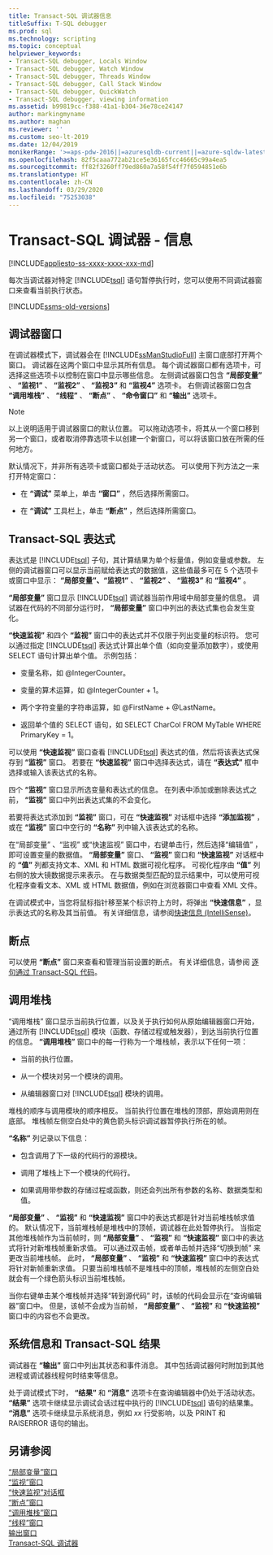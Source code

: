 ```yaml
---
title: Transact-SQL 调试器信息
titleSuffix: T-SQL debugger
ms.prod: sql
ms.technology: scripting
ms.topic: conceptual
helpviewer_keywords:
- Transact-SQL debugger, Locals Window
- Transact-SQL debugger, Watch Window
- Transact-SQL debugger, Threads Window
- Transact-SQL debugger, Call Stack Window
- Transact-SQL debugger, QuickWatch
- Transact-SQL debugger, viewing information
ms.assetid: b99819cc-f388-41a1-b304-36e78ce24147
author: markingmyname
ms.author: maghan
ms.reviewer: ''
ms.custom: seo-lt-2019
ms.date: 12/04/2019
monikerRange: '>=aps-pdw-2016||=azuresqldb-current||=azure-sqldw-latest||>=sql-server-2016||=sqlallproducts-allversions||>=sql-server-linux-2017||=azuresqldb-mi-current'
ms.openlocfilehash: 82f5caaa772ab21ce5e36165fcc46665c99a4ea5
ms.sourcegitcommit: ff82f3260ff79ed860a7a58f54ff7f0594851e6b
ms.translationtype: HT
ms.contentlocale: zh-CN
ms.lasthandoff: 03/29/2020
ms.locfileid: "75253038"
---
```

# <a name="transact-sql-debugger---information"></a>Transact-SQL 调试器 - 信息

[!INCLUDE[appliesto-ss-xxxx-xxxx-xxx-md](../../includes/appliesto-ss-xxxx-xxxx-xxx-md.md)]

每次当调试器对特定 [!INCLUDE[tsql](../../includes/tsql-md.md)] 语句暂停执行时，您可以使用不同调试器窗口来查看当前执行状态。 

[!INCLUDE[ssms-old-versions](../../includes/ssms-old-versions.md)]

## <a name="debugger-windows"></a>调试器窗口  

在调试器模式下，调试器会在 [!INCLUDE[ssManStudioFull](../../includes/ssmanstudiofull-md.md)] 主窗口底部打开两个窗口。 调试器在这两个窗口中显示其所有信息。 每个调试器窗口都有选项卡，可选择这些选项卡以控制在窗口中显示哪些信息。 左侧调试器窗口包含 **“局部变量”** 、 **“监视1”** 、 **“监视2”** 、 **“监视3”** 和 **“监视4”** 选项卡。 右侧调试器窗口包含 **“调用堆栈”** 、 **“线程”** 、 **“断点”** 、 **“命令窗口”** 和 **“输出”** 选项卡。  
  
> [!NOTE]  
>  以上说明适用于调试器窗口的默认位置。 可以拖动选项卡，将其从一个窗口移到另一个窗口，或者取消停靠选项卡以创建一个新窗口，可以将该窗口放在所需的任何地方。  
  
 默认情况下，并非所有选项卡或窗口都处于活动状态。 可以使用下列方法之一来打开特定窗口：  
  
-   在 **“调试”** 菜单上，单击 **“窗口”** ，然后选择所需窗口。  
  
-   在 **“调试”** 工具栏上，单击 **“断点”** ，然后选择所需窗口。  
  
## <a name="transact-sql-expressions"></a>Transact-SQL 表达式  
 表达式是 [!INCLUDE[tsql](../../includes/tsql-md.md)] 子句，其计算结果为单个标量值，例如变量或参数。 左侧的调试器窗口可以显示当前赋给表达式的数据值，这些值最多可在 5 个选项卡或窗口中显示： **“局部变量”、“监视1”** 、 **“监视2”** 、 **“监视3”** 和 **“监视4”** 。  
  
 **“局部变量”** 窗口显示 [!INCLUDE[tsql](../../includes/tsql-md.md)] 调试器当前作用域中局部变量的信息。 调试器在代码的不同部分运行时， **“局部变量”** 窗口中列出的表达式集也会发生变化。  
  
 **“快速监视”** 和四个 **“监视”** 窗口中的表达式并不仅限于列出变量的标识符。 您可以通过指定 [!INCLUDE[tsql](../../includes/tsql-md.md)] 表达式计算出单个值（如向变量添加数字），或使用 SELECT 语句计算出单个值。 示例包括：  
  
-   变量名称，如 @IntegerCounter。  
  
-   变量的算术运算，如 @IntegerCounter + 1。  
  
-   两个字符变量的字符串运算，如 @FirstName + @LastName。  
  
-   返回单个值的 SELECT 语句，如 SELECT CharCol FROM MyTable WHERE PrimaryKey = 1。  
  
 可以使用 **“快速监视”** 窗口查看 [!INCLUDE[tsql](../../includes/tsql-md.md)] 表达式的值，然后将该表达式保存到 **“监视”** 窗口。 若要在 **“快速监视”** 窗口中选择表达式，请在 **“表达式”** 框中选择或输入该表达式的名称。  
  
 四个 **“监视”** 窗口显示所选变量和表达式的信息。 在列表中添加或删除表达式之前， **“监视”** 窗口中列出表达式集的不会变化。  
  
 若要将表达式添加到 **“监视”** 窗口，可在 **“快速监视”** 对话框中选择 **“添加监视”** ，或在 **“监视”** 窗口中空行的 **“名称”** 列中输入该表达式的名称。  
  
 在“局部变量”  、“监视”  或“快速监视”  窗口中，右键单击行，然后选择“编辑值”  ，即可设置变量的数据值。 **“局部变量”** 窗口、 **“监视”** 窗口和 **“快速监视”** 对话框中的 **“值”** 列都支持文本、XML 和 HTML 数据可视化程序。 可视化程序由 **“值”** 列右侧的放大镜数据提示来表示。 在与数据类型匹配的显示结果中，可以使用可视化程序查看文本、XML 或 HTML 数据值，例如在浏览器窗口中查看 XML 文件。  
  
 在调试模式中，当您将鼠标指针移至某个标识符上方时，将弹出 **“快速信息”** ，显示表达式的名称及其当前值。 有关详细信息，请参阅[快速信息 (IntelliSense)](../../relational-databases/scripting/quick-info-intellisense.md)。  
  
## <a name="breakpoints"></a>断点  
 可以使用 **“断点”** 窗口来查看和管理当前设置的断点。 有关详细信息，请参阅 [逐句通过 Transact-SQL 代码](../../relational-databases/scripting/step-through-transact-sql-code.md)。  
  
## <a name="call-stacks"></a>调用堆栈  
 “调用堆栈”  窗口显示当前执行位置，以及关于执行如何从原始编辑器窗口开始，通过所有 [!INCLUDE[tsql](../../includes/tsql-md.md)] 模块（函数、存储过程或触发器），到达当前执行位置的信息。 **“调用堆栈”** 窗口中的每一行称为一个堆栈帧，表示以下任何一项：  
  
-   当前的执行位置。  
  
-   从一个模块对另一个模块的调用。  
  
-   从编辑器窗口对 [!INCLUDE[tsql](../../includes/tsql-md.md)] 模块的调用。  
  
 堆栈的顺序与调用模块的顺序相反。 当前执行位置在堆栈的顶部，原始调用则在底部。 堆栈帧左侧空白处中的黄色箭头标识调试器暂停执行所在的帧。  
  
 **“名称”** 列记录以下信息：  
  
-   包含调用了下一级的代码行的源模块。  
  
-   调用了堆栈上下一个模块的代码行。  
  
-   如果调用带参数的存储过程或函数，则还会列出所有参数的名称、数据类型和值。  
  
 **“局部变量”** 、 **“监视”** 和 **“快速监视”** 窗口中的表达式都是针对当前堆栈帧求值的。 默认情况下，当前堆栈帧是堆栈中的顶帧，调试器在此处暂停执行。 当指定其他堆栈帧作为当前帧时，则 **“局部变量”** 、 **“监视”** 和 **“快速监视”** 窗口中的表达式将针对新堆栈帧重新求值。 可以通过双击帧，或者单击帧并选择“切换到帧”  来更改当前堆栈帧。 此时， **“局部变量”** 、 **“监视”** 和 **“快速监视”** 窗口中的表达式将针对新帧重新求值。 只要当前堆栈帧不是堆栈中的顶帧，堆栈帧的左侧空白处就会有一个绿色箭头标识当前堆栈帧。  
  
 当你右键单击某个堆栈帧并选择“转到源代码”  时，该帧的代码会显示在“查询编辑器”窗口中。 但是，该帧不会成为当前帧， **“局部变量”** 、 **“监视”** 和 **“快速监视”** 窗口中的内容也不会更改。  
  
## <a name="system-information-and-transact-sql-results"></a>系统信息和 Transact-SQL 结果  
 调试器在 **“输出”** 窗口中列出其状态和事件消息。 其中包括调试器何时附加到其他进程或调试器线程何时结束等信息。  
  
 处于调试模式下时， **“结果”** 和 **“消息”** 选项卡在查询编辑器中仍处于活动状态。 **“结果”** 选项卡继续显示调试会话过程中执行的 [!INCLUDE[tsql](../../includes/tsql-md.md)] 语句的结果集。 **“消息”** 选项卡继续显示系统消息，例如 *xx* 行受影响，以及 PRINT 和 RAISERROR 语句的输出。  
  
## <a name="see-also"></a>另请参阅  
 [“局部变量”窗口](../../relational-databases/scripting/transact-sql-debugger-locals-window.md)   
 [“监视”窗口](../../relational-databases/scripting/transact-sql-debugger-watch-window.md)   
 [“快速监视”对话框](../../relational-databases/scripting/transact-sql-debugger-quickwatch-dialog-box.md)   
 [“断点”窗口](../../relational-databases/scripting/transact-sql-debugger-breakpoints-window.md)   
 [“调用堆栈”窗口](../../relational-databases/scripting/transact-sql-debugger-call-stack-window.md)   
 [“线程”窗口](../../relational-databases/scripting/transact-sql-debugger-threads-window.md)   
 [输出窗口](../../relational-databases/scripting/transact-sql-debugger-output-window.md)   
 [Transact-SQL 调试器](../../relational-databases/scripting/transact-sql-debugger.md)  
  
  
